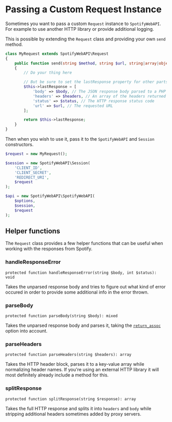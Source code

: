 # Passing a Custom Request Instance

Sometimes you want to pass a custom `Request` instance to `SpotifyWebAPI`. For example to use another HTTP library or provide additional logging.

This is possible by extending the `Request` class and providing your own `send` method.

```php
class MyRequest extends SpotifyWebAPI\Request
{
    public function send(string $method, string $url, string|array|object $parameters = [], array $headers = []): array
    {
        // Do your thing here

        // But be sure to set the lastResponse property for other parts to work correctly
        $this->lastResponse = [
            'body' => $body, // The JSON response body parsed to a PHP value
            'headers' => $headers, // An array of the headers returned
            'status' => $status, // The HTTP response status code
            'url' => $url, // The requested URL
        ];

        return $this->lastResponse;
    }
}
```

Then when you wish to use it, pass it to the `SpotifyWebAPI` and `Session` constructors.

```php
$request = new MyRequest();

$session = new SpotifyWebAPI\Session(
    'CLIENT_ID',
    'CLIENT_SECRET',
    'REDIRECT_URI',
    $request
);

$api = new SpotifyWebAPI\SpotifyWebAPI(
    $options,
    $session,
    $request
);
```

## Helper functions
The `Request` class provides a few helper functions that can be useful when working with the responses from Spotify.

### handleResponseError
`protected function handleResponseError(string $body, int $status): void`

Takes the unparsed response body and tries to figure out what kind of error occured in order to provide some additional info in the error thrown.

### parseBody
`protected function parseBody(string $body): mixed`

Takes the unparsed response body and parses it, taking the [`return_assoc`](/docs/examples/setting-options.md#return_assoc) option into account.

### parseHeaders
`protected function parseHeaders(string $headers): array`

Takes the HTTP header block, parses it to a key-value array while normalizing header names. If you're using an external HTTP library it will most definitely already include a method for this.

### splitResponse
`protected function splitResponse(string $response): array`

Takes the full HTTP response and splits it into `headers` and `body` while stripping additional headers sometimes added by proxy servers.
